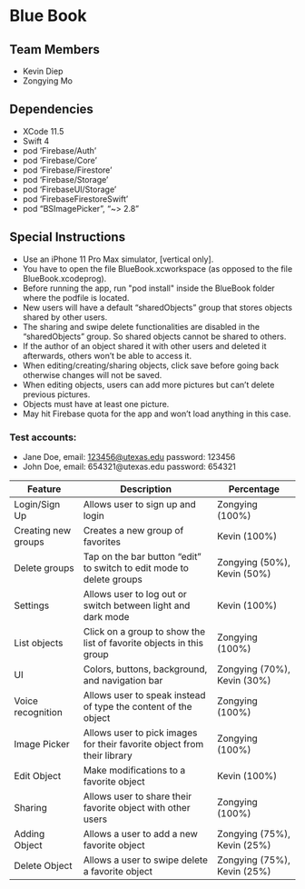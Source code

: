 # Blue Book

## Team Members
- Kevin Diep
- Zongying Mo

## Dependencies
- XCode 11.5
- Swift 4
- pod ‘Firebase/Auth’
- pod ‘Firebase/Core’
- pod ‘Firebase/Firestore’
- pod ‘Firebase/Storage’
- pod ‘FirebaseUI/Storage’
- pod ‘FirebaseFirestoreSwift’
- pod “BSImagePicker”, “\~> 2.8”

## Special Instructions
- Use an iPhone 11 Pro Max simulator, ​[vertical only].
- You have to open the file BlueBook.xcworkspace (as opposed to the file
BlueBook.xcodeprog).
- Before running the app, run "pod install" inside the BlueBook folder where 
the podfile is located.
- New users will have a default “sharedObjects” group that stores objects 
shared by other users.
- The sharing and swipe delete functionalities are disabled in the 
“sharedObjects” group. So shared objects cannot be shared to others.
- If the author of an object shared it with other users and deleted it 
afterwards, others won’t be able to access it.
- When editing/creating/sharing objects, click save before going back otherwise 
changes will not be saved.
- When editing objects, users can add more pictures but can’t delete previous 
pictures.
- Objects must have at least one picture.
- May hit Firebase quota for the app and won’t load anything in this case.

### Test accounts:
- Jane Doe, email: ​123456@utexas.edu password: 123456
- John Doe, email: 654321​@utexas.edu password: 654321

| Feature | Description | Percentage |
| ------- | ----------- | ---------- |
| Login/Sign Up | Allows user to sign up and login | Zongying (100%) | 
| Creating new groups | Creates a new group of favorites | Kevin (100%) | 
| Delete groups | Tap on the bar button “edit” to switch to edit mode to delete groups | Zongying (50%), Kevin (50%) | 
| Settings | Allows user to log out or switch between light and dark mode | Kevin (100%) | 
| List objects | Click on a group to show the list of favorite objects in this group | Zongying (100%) | 
| UI | Colors, buttons, background, and navigation bar | Zongying (70%), Kevin (30%) | 
| Voice recognition | Allows user to speak instead of type the content of the object | Zongying (100%) | 
| Image Picker | Allows user to pick images for their favorite object from their library | Zongying (100%) | 
| Edit Object | Make modifications to a favorite object | Kevin (100%) | 
| Sharing | Allows user to share their favorite object with other users | Zongying (100%) | 
| Adding Object | Allows a user to add a new favorite object | Zongying (75%), Kevin (25%) | 
| Delete Object | Allows a user to swipe delete a favorite object | Zongying (75%), Kevin (25%) | 


